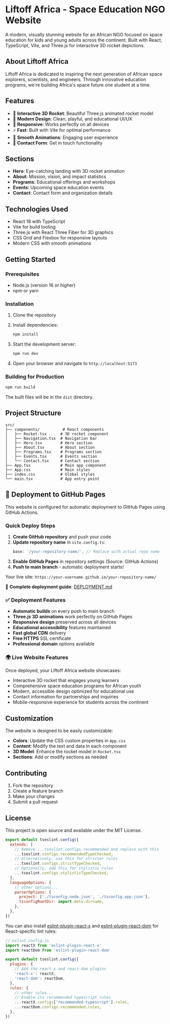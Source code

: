 # Liftoff Africa - Space Education NGO Website

A modern, visually stunning website for an African NGO focused on space education for kids and young adults across the continent. Built with React, TypeScript, Vite, and Three.js for interactive 3D rocket depictions.

## About Liftoff Africa

Liftoff Africa is dedicated to inspiring the next generation of African space explorers, scientists, and engineers. Through innovative education programs, we're building Africa's space future one student at a time.

## Features

- 🚀 **Interactive 3D Rocket**: Beautiful Three.js animated rocket model
- 🌟 **Modern Design**: Clean, playful, and educational UI/UX
- 📱 **Responsive**: Works perfectly on all devices
- ⚡ **Fast**: Built with Vite for optimal performance
- 🎨 **Smooth Animations**: Engaging user experience
- 📧 **Contact Form**: Get in touch functionality

## Sections

- **Hero**: Eye-catching landing with 3D rocket animation
- **About**: Mission, vision, and impact statistics
- **Programs**: Educational offerings and workshops
- **Events**: Upcoming space education events
- **Contact**: Contact form and organization details

## Technologies Used

- React 18 with TypeScript
- Vite for build tooling
- Three.js with React Three Fiber for 3D graphics
- CSS Grid and Flexbox for responsive layouts
- Modern CSS with smooth animations

## Getting Started

### Prerequisites

- Node.js (version 16 or higher)
- npm or yarn

### Installation

1. Clone the repository
2. Install dependencies:
   ```bash
   npm install
   ```

3. Start the development server:
   ```bash
   npm run dev
   ```

4. Open your browser and navigate to `http://localhost:5173`

### Building for Production

```bash
npm run build
```

The built files will be in the `dist` directory.

## Project Structure

```
src/
├── components/          # React components
│   ├── Rocket.tsx      # 3D rocket component
│   ├── Navigation.tsx  # Navigation bar
│   ├── Hero.tsx        # Hero section
│   ├── About.tsx       # About section
│   ├── Programs.tsx    # Programs section
│   ├── Events.tsx      # Events section
│   └── Contact.tsx     # Contact section
├── App.tsx             # Main app component
├── App.css             # Main styles
├── index.css           # Global styles
└── main.tsx            # App entry point
```

## 🚀 Deployment to GitHub Pages

This website is configured for automatic deployment to GitHub Pages using GitHub Actions.

### Quick Deploy Steps

1. **Create GitHub repository** and push your code
2. **Update repository name** in `vite.config.ts`:
   ```typescript
   base: '/your-repository-name/', // Replace with actual repo name
   ```
3. **Enable GitHub Pages** in repository settings (Source: GitHub Actions)
4. **Push to main branch** - automatic deployment starts!

Your live site: `https://your-username.github.io/your-repository-name/`

📖 **Complete deployment guide**: [DEPLOYMENT.md](DEPLOYMENT.md)

### ✅ Deployment Features

- **Automatic builds** on every push to main branch
- **Three.js 3D animations** work perfectly on GitHub Pages
- **Responsive design** preserved across all devices
- **Educational accessibility** features maintained
- **Fast global CDN** delivery
- **Free HTTPS** SSL certificate
- **Professional domain** options available

### 🌍 Live Website Features

Once deployed, your Liftoff Africa website showcases:
- Interactive 3D rocket that engages young learners
- Comprehensive space education programs for African youth
- Modern, accessible design optimized for educational use
- Contact information for partnerships and inquiries
- Mobile-responsive experience for students across the continent

## Customization

The website is designed to be easily customizable:

- **Colors**: Update the CSS custom properties in `App.css`
- **Content**: Modify the text and data in each component
- **3D Model**: Enhance the rocket model in `Rocket.tsx`
- **Sections**: Add or modify sections as needed

## Contributing

1. Fork the repository
2. Create a feature branch
3. Make your changes
4. Submit a pull request

## License

This project is open source and available under the MIT License.

```js
export default tseslint.config({
  extends: [
    // Remove ...tseslint.configs.recommended and replace with this
    ...tseslint.configs.recommendedTypeChecked,
    // Alternatively, use this for stricter rules
    ...tseslint.configs.strictTypeChecked,
    // Optionally, add this for stylistic rules
    ...tseslint.configs.stylisticTypeChecked,
  ],
  languageOptions: {
    // other options...
    parserOptions: {
      project: ['./tsconfig.node.json', './tsconfig.app.json'],
      tsconfigRootDir: import.meta.dirname,
    },
  },
})
```

You can also install [eslint-plugin-react-x](https://github.com/Rel1cx/eslint-react/tree/main/packages/plugins/eslint-plugin-react-x) and [eslint-plugin-react-dom](https://github.com/Rel1cx/eslint-react/tree/main/packages/plugins/eslint-plugin-react-dom) for React-specific lint rules:

```js
// eslint.config.js
import reactX from 'eslint-plugin-react-x'
import reactDom from 'eslint-plugin-react-dom'

export default tseslint.config({
  plugins: {
    // Add the react-x and react-dom plugins
    'react-x': reactX,
    'react-dom': reactDom,
  },
  rules: {
    // other rules...
    // Enable its recommended typescript rules
    ...reactX.configs['recommended-typescript'].rules,
    ...reactDom.configs.recommended.rules,
  },
})
```
